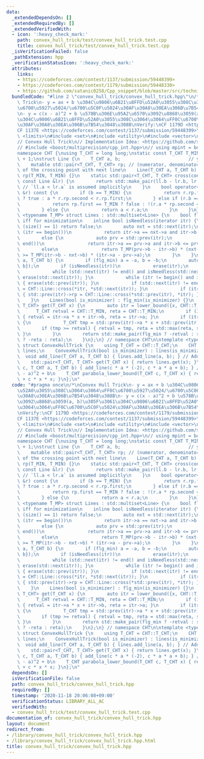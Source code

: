```yaml
---
data:
  _extendedDependsOn: []
  _extendedRequiredBy: []
  _extendedVerifiedWith:
  - icon: ':heavy_check_mark:'
    path: convex_hull_trick/test/convex_hull_trick.test.cpp
    title: convex_hull_trick/test/convex_hull_trick.test.cpp
  _isVerificationFailed: false
  _pathExtension: hpp
  _verificationStatusIcon: ':heavy_check_mark:'
  attributes:
    links:
    - https://codeforces.com/contest/1137/submission/59448399>
    - https://codeforces.com/contest/1179/submission/59448330>
    - https://github.com/satanic0258/Cpp_snippet/blob/master/src/technique/ConvexHullTrick.cpp>
  bundledCode: "#line 2 \"convex_hull_trick/convex_hull_trick.hpp\"\n/*\nConvex Hull\
    \ Trick\n- y = ax + b \u304C\u9806\u6B21\u8FFD\u52A0\u3055\u308C\u3064\u3064\uFF0C\
    \u6700\u5927\u5024/\u6700\u5C0F\u5024\u30AF\u30A8\u30EA\u306B\u7B54\u3048\u308B\
    \n- y = c(x - a)^2 + b \u578B\u306E\u95A2\u6570\u3092\u8868\u3059(a, b)\u305F\u3061\
    \u304C\u9806\u6B21\u8FFD\u52A0\u3055\u308C\u3064\u3064\uFF0C\u6700\u5C0F\u5024\
    \u30AF\u30A8\u30EA\u306B\u7B54\u3048\u308B\nVerify:\nCF 1179D <https://codeforces.com/contest/1179/submission/59448330>\n\
    CF 1137E <https://codeforces.com/contest/1137/submission/59448399>\n*/\n#include\
    \ <limits>\n#include <set>\n#include <utility>\n#include <vector>\n// CUT begin\n\
    // Convex Hull Trick\n// Implementation Idea: <https://github.com/satanic0258/Cpp_snippet/blob/master/src/technique/ConvexHullTrick.cpp>\n\
    // #include <boost/multiprecision/cpp_int.hpp>\n// using mpint = boost::multiprecision::cpp_int;\n\
    namespace CHT {\nusing T_CHT = long long;\nstatic const T_CHT T_MIN = std::numeric_limits<T_CHT>::lowest()\
    \ + 1;\nstruct Line {\n    T_CHT a, b;                         // y = ax + b\n\
    \    mutable std::pair<T_CHT, T_CHT> rp; // (numerator, denominator) `x` coordinate\
    \ of the crossing point with next line\n    Line(T_CHT a, T_CHT b) : a(a), b(b),\
    \ rp(T_MIN, T_MIN) {}\n    static std::pair<T_CHT, T_CHT> cross(const Line &ll,\
    \ const Line &lr) {\n        return std::make_pair(ll.b - lr.b, lr.a - ll.a);\
    \ // `ll.a < lr.a` is assumed implicitly\n    }\n    bool operator<(const Line\
    \ &r) const {\n        if (b == T_MIN) {\n            return r.rp.first == T_MIN\
    \ ? true : a * r.rp.second < r.rp.first;\n        } else if (r.b == T_MIN) {\n\
    \            return rp.first == T_MIN ? false : !(r.a * rp.second < rp.first);\n\
    \        } else {\n            return a < r.a;\n        }\n    }\n};\ntemplate\
    \ <typename T_MP> struct Lines : std::multiset<Line> {\n    bool flg_min; // true\
    \ iff for minimization\n    inline bool isNeedless(iterator itr) {\n        if\
    \ (size() == 1) return false;\n        auto nxt = std::next(itr);\n        if\
    \ (itr == begin())\n            return itr->a == nxt->a and itr->b <= nxt->b;\n\
    \        else {\n            auto prv = std::prev(itr);\n            if (nxt ==\
    \ end())\n                return itr->a == prv->a and itr->b <= prv->b;\n    \
    \        else\n                return T_MP(prv->b - itr->b) * (nxt->a - itr->a)\
    \ >= T_MP(itr->b - nxt->b) * (itr->a - prv->a);\n        }\n    }\n    void add_line(T_CHT\
    \ a, T_CHT b) {\n        if (flg_min) a = -a, b = -b;\n        auto itr = insert({a,\
    \ b});\n        if (isNeedless(itr))\n            erase(itr);\n        else {\n\
    \            while (std::next(itr) != end() and isNeedless(std::next(itr))) {\
    \ erase(std::next(itr)); }\n            while (itr != begin() and isNeedless(std::prev(itr)))\
    \ { erase(std::prev(itr)); }\n            if (std::next(itr) != end()) { itr->rp\
    \ = CHT::Line::cross(*itr, *std::next(itr)); }\n            if (itr != begin())\
    \ { std::prev(itr)->rp = CHT::Line::cross(*std::prev(itr), *itr); }\n        }\n\
    \    }\n    Lines(bool is_minimizer) : flg_min(is_minimizer) {}\n    std::pair<T_CHT,\
    \ T_CHT> get(T_CHT x) {\n        auto itr = lower_bound({x, CHT::T_MIN});\n  \
    \      T_CHT retval = CHT::T_MIN, reta = CHT::T_MIN;\n        if (itr != end())\
    \ { retval = itr->a * x + itr->b, reta = itr->a; }\n        if (itr != begin())\
    \ {\n            T_CHT tmp = std::prev(itr)->a * x + std::prev(itr)->b;\n    \
    \        if (tmp >= retval) { retval = tmp, reta = std::max(reta, std::prev(itr)->a);\
    \ }\n        }\n        return std::make_pair(flg_min ? -retval : retval, flg_min\
    \ ? -reta : reta);\n    }\n};\n} // namespace CHT\n\ntemplate <typename T_MP>\
    \ struct ConvexHullTrick {\n    using T_CHT = CHT::T_CHT;\n    CHT::Lines<T_MP>\
    \ lines;\n    ConvexHullTrick(bool is_minimizer) : lines(is_minimizer) {}\n  \
    \  void add_line(T_CHT a, T_CHT b) { lines.add_line(a, b); } // Add y = ax + b\n\
    \    std::pair<T_CHT, T_CHT> get(T_CHT x) { return lines.get(x); }\n    void add_convex_parabola(T_CHT\
    \ c, T_CHT a, T_CHT b) { add_line(c * a * (-2), c * a * a + b); } // Add y = c(x\
    \ - a)^2 + b\n    T_CHT parabola_lower_bound(T_CHT c, T_CHT x) { return lines.get(x).first\
    \ + c * x * x; }\n};\n"
  code: "#pragma once\n/*\nConvex Hull Trick\n- y = ax + b \u304C\u9806\u6B21\u8FFD\
    \u52A0\u3055\u308C\u3064\u3064\uFF0C\u6700\u5927\u5024/\u6700\u5C0F\u5024\u30AF\
    \u30A8\u30EA\u306B\u7B54\u3048\u308B\n- y = c(x - a)^2 + b \u578B\u306E\u95A2\u6570\
    \u3092\u8868\u3059(a, b)\u305F\u3061\u304C\u9806\u6B21\u8FFD\u52A0\u3055\u308C\
    \u3064\u3064\uFF0C\u6700\u5C0F\u5024\u30AF\u30A8\u30EA\u306B\u7B54\u3048\u308B\
    \nVerify:\nCF 1179D <https://codeforces.com/contest/1179/submission/59448330>\n\
    CF 1137E <https://codeforces.com/contest/1137/submission/59448399>\n*/\n#include\
    \ <limits>\n#include <set>\n#include <utility>\n#include <vector>\n// CUT begin\n\
    // Convex Hull Trick\n// Implementation Idea: <https://github.com/satanic0258/Cpp_snippet/blob/master/src/technique/ConvexHullTrick.cpp>\n\
    // #include <boost/multiprecision/cpp_int.hpp>\n// using mpint = boost::multiprecision::cpp_int;\n\
    namespace CHT {\nusing T_CHT = long long;\nstatic const T_CHT T_MIN = std::numeric_limits<T_CHT>::lowest()\
    \ + 1;\nstruct Line {\n    T_CHT a, b;                         // y = ax + b\n\
    \    mutable std::pair<T_CHT, T_CHT> rp; // (numerator, denominator) `x` coordinate\
    \ of the crossing point with next line\n    Line(T_CHT a, T_CHT b) : a(a), b(b),\
    \ rp(T_MIN, T_MIN) {}\n    static std::pair<T_CHT, T_CHT> cross(const Line &ll,\
    \ const Line &lr) {\n        return std::make_pair(ll.b - lr.b, lr.a - ll.a);\
    \ // `ll.a < lr.a` is assumed implicitly\n    }\n    bool operator<(const Line\
    \ &r) const {\n        if (b == T_MIN) {\n            return r.rp.first == T_MIN\
    \ ? true : a * r.rp.second < r.rp.first;\n        } else if (r.b == T_MIN) {\n\
    \            return rp.first == T_MIN ? false : !(r.a * rp.second < rp.first);\n\
    \        } else {\n            return a < r.a;\n        }\n    }\n};\ntemplate\
    \ <typename T_MP> struct Lines : std::multiset<Line> {\n    bool flg_min; // true\
    \ iff for minimization\n    inline bool isNeedless(iterator itr) {\n        if\
    \ (size() == 1) return false;\n        auto nxt = std::next(itr);\n        if\
    \ (itr == begin())\n            return itr->a == nxt->a and itr->b <= nxt->b;\n\
    \        else {\n            auto prv = std::prev(itr);\n            if (nxt ==\
    \ end())\n                return itr->a == prv->a and itr->b <= prv->b;\n    \
    \        else\n                return T_MP(prv->b - itr->b) * (nxt->a - itr->a)\
    \ >= T_MP(itr->b - nxt->b) * (itr->a - prv->a);\n        }\n    }\n    void add_line(T_CHT\
    \ a, T_CHT b) {\n        if (flg_min) a = -a, b = -b;\n        auto itr = insert({a,\
    \ b});\n        if (isNeedless(itr))\n            erase(itr);\n        else {\n\
    \            while (std::next(itr) != end() and isNeedless(std::next(itr))) {\
    \ erase(std::next(itr)); }\n            while (itr != begin() and isNeedless(std::prev(itr)))\
    \ { erase(std::prev(itr)); }\n            if (std::next(itr) != end()) { itr->rp\
    \ = CHT::Line::cross(*itr, *std::next(itr)); }\n            if (itr != begin())\
    \ { std::prev(itr)->rp = CHT::Line::cross(*std::prev(itr), *itr); }\n        }\n\
    \    }\n    Lines(bool is_minimizer) : flg_min(is_minimizer) {}\n    std::pair<T_CHT,\
    \ T_CHT> get(T_CHT x) {\n        auto itr = lower_bound({x, CHT::T_MIN});\n  \
    \      T_CHT retval = CHT::T_MIN, reta = CHT::T_MIN;\n        if (itr != end())\
    \ { retval = itr->a * x + itr->b, reta = itr->a; }\n        if (itr != begin())\
    \ {\n            T_CHT tmp = std::prev(itr)->a * x + std::prev(itr)->b;\n    \
    \        if (tmp >= retval) { retval = tmp, reta = std::max(reta, std::prev(itr)->a);\
    \ }\n        }\n        return std::make_pair(flg_min ? -retval : retval, flg_min\
    \ ? -reta : reta);\n    }\n};\n} // namespace CHT\n\ntemplate <typename T_MP>\
    \ struct ConvexHullTrick {\n    using T_CHT = CHT::T_CHT;\n    CHT::Lines<T_MP>\
    \ lines;\n    ConvexHullTrick(bool is_minimizer) : lines(is_minimizer) {}\n  \
    \  void add_line(T_CHT a, T_CHT b) { lines.add_line(a, b); } // Add y = ax + b\n\
    \    std::pair<T_CHT, T_CHT> get(T_CHT x) { return lines.get(x); }\n    void add_convex_parabola(T_CHT\
    \ c, T_CHT a, T_CHT b) { add_line(c * a * (-2), c * a * a + b); } // Add y = c(x\
    \ - a)^2 + b\n    T_CHT parabola_lower_bound(T_CHT c, T_CHT x) { return lines.get(x).first\
    \ + c * x * x; }\n};\n"
  dependsOn: []
  isVerificationFile: false
  path: convex_hull_trick/convex_hull_trick.hpp
  requiredBy: []
  timestamp: '2020-11-18 20:06:08+09:00'
  verificationStatus: LIBRARY_ALL_AC
  verifiedWith:
  - convex_hull_trick/test/convex_hull_trick.test.cpp
documentation_of: convex_hull_trick/convex_hull_trick.hpp
layout: document
redirect_from:
- /library/convex_hull_trick/convex_hull_trick.hpp
- /library/convex_hull_trick/convex_hull_trick.hpp.html
title: convex_hull_trick/convex_hull_trick.hpp
---
```

